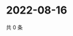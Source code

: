 # 2022-08-16

共 0 条

<!-- BEGIN WEIBO -->
<!-- 最后更新时间 Tue Aug 16 2022 23:17:19 GMT+0800 (China Standard Time) -->

<!-- END WEIBO -->
